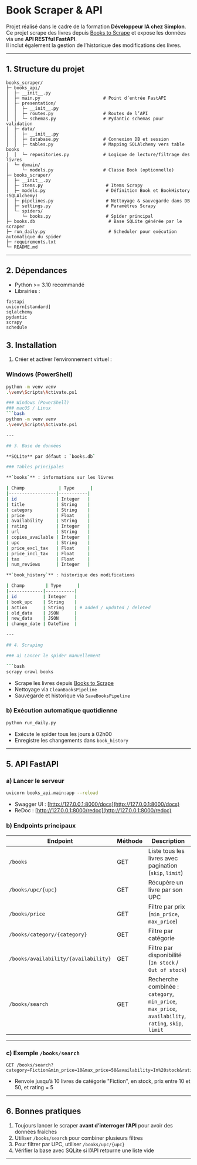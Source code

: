 # Book Scraper & API

Projet réalisé dans le cadre de la formation **Développeur IA chez Simplon**.  
Ce projet scrape des livres depuis [Books to Scrape](http://books.toscrape.com/) et expose les données via une **API RESTful FastAPI**.  
Il inclut également la gestion de l’historique des modifications des livres.

---

## 1. Structure du projet

```
books_scraper/
├─ books_api/                        
│  ├─ __init__.py
│  ├─ main.py                        # Point d’entrée FastAPI
│  ├─ presentation/
│  │  ├─ __init__.py
│  │  ├─ routes.py                   # Routes de l’API
│  │  └─ schemas.py                  # Pydantic schemas pour validation
│  ├─ data/
│  │  ├─ __init__.py
│  │  ├─ database.py                 # Connexion DB et session
│  │  ├─ tables.py                   # Mapping SQLAlchemy vers table books
│  │  └─ repositories.py             # Logique de lecture/filtrage des livres
│  └─ domain/
│     └─ models.py                   # Classe Book (optionnelle)
├─ books_scraper/                     
│  ├─ __init__.py
│  ├─ items.py                        # Items Scrapy
│  ├─ models.py                       # Définition Book et BookHistory (SQLAlchemy)
│  ├─ pipelines.py                    # Nettoyage & sauvegarde dans DB
│  ├─ settings.py                     # Paramètres Scrapy
│  └─ spiders/
│     └─ books.py                     # Spider principal
├─ books.db                            # Base SQLite générée par le scraper
├─ run_daily.py                        # Scheduler pour exécution automatique du spider
├─ requirements.txt
└─ README.md
```

---

## 2. Dépendances

- Python >= 3.10 recommandé
- Librairies :

```text
fastapi
uvicorn[standard]
sqlalchemy
pydantic
scrapy
schedule
```

## 3. Installation

1. Créer et activer l’environnement virtuel :

### Windows (PowerShell)
```bash
python -m venv venv
.\venv\Scripts\Activate.ps1

### Windows (PowerShell)
### macOS / Linux
```bash
python -m venv venv
.\venv\Scripts\Activate.ps1

---

## 3. Base de données

**SQLite** par défaut : `books.db`  

### Tables principales

**`books`** : informations sur les livres  

| Champ             | Type      |
|------------------|-----------|
| id               | Integer   |
| title            | String    |
| category         | String    |
| price            | Float     |
| availability     | String    |
| rating           | Integer   |
| url              | String    |
| copies_available | Integer   |
| upc              | String    |
| price_excl_tax   | Float     |
| price_incl_tax   | Float     |
| tax              | Float     |
| num_reviews      | Integer   |

**`book_history`** : historique des modifications  

| Champ        | Type      |
|-------------|-----------|
| id          | Integer   |
| book_upc    | String    |
| action      | String    | # added / updated / deleted
| old_data    | JSON      |
| new_data    | JSON      |
| change_date | DateTime  |

---

## 4. Scraping

### a) Lancer le spider manuellement

```bash
scrapy crawl books
```

- Scrape les livres depuis [Books to Scrape](http://books.toscrape.com/)  
- Nettoyage via `CleanBooksPipeline`  
- Sauvegarde et historique via `SaveBooksPipeline`

### b) Exécution automatique quotidienne

```bash
python run_daily.py
```

- Exécute le spider tous les jours à 02h00  
- Enregistre les changements dans `book_history`

---

## 5. API FastAPI

### a) Lancer le serveur

```bash
uvicorn books_api.main:app --reload
```

- Swagger UI : [http://127.0.0.1:8000/docs](http://127.0.0.1:8000/docs)  
- ReDoc : [http://127.0.0.1:8000/redoc](http://127.0.0.1:8000/redoc)

### b) Endpoints principaux

| Endpoint                             | Méthode | Description |
|--------------------------------------|---------|------------|
| `/books`                              | GET     | Liste tous les livres avec pagination (`skip`, `limit`) |
| `/books/upc/{upc}`                    | GET     | Récupère un livre par son UPC |
| `/books/price`                        | GET     | Filtre par prix (`min_price`, `max_price`) |
| `/books/category/{category}`          | GET     | Filtre par catégorie |
| `/books/availability/{availability}`  | GET     | Filtre par disponibilité (`In stock` / `Out of stock`) |
| `/books/search`                       | GET     | Recherche combinée : `category`, `min_price`, `max_price`, `availability`, `rating`, `skip`, `limit` |

---

### c) Exemple `/books/search`

```http
GET /books/search?category=Fiction&min_price=10&max_price=50&availability=In%20stock&rating=5&skip=0&limit=10
```

- Renvoie jusqu’à 10 livres de catégorie "Fiction", en stock, prix entre 10 et 50, et rating = 5

---



## 6. Bonnes pratiques

1. Toujours lancer le scraper **avant d’interroger l’API** pour avoir des données fraîches  
2. Utiliser `/books/search` pour combiner plusieurs filtres  
3. Pour filtrer par UPC, utiliser `/books/upc/{upc}`  
4. Vérifier la base avec SQLite si l’API retourne une liste vide  

---



